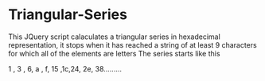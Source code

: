 Triangular-Series
=================

This JQuery script calaculates a triangular series in hexadecimal representation, it stops when it has reached a string of
at least 9 characters for which all of the elements are letters
The series starts like this

1 , 3 , 6, a , f, 15 ,1c,24, 2e, 38......... 
